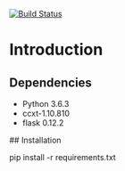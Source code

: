[![Build Status](https://travis-ci.org/Sach97/ccxt-flask.svg?branch=master)](https://travis-ci.org/Sach97/ccxt-flask)

# Introduction

## Dependencies

- Python 3.6.3
- ccxt-1.10.810
- flask 0.12.2

## Installation

pip install -r requirements.txt

